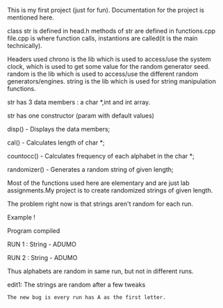 This is my first project (just for fun). Documentation for the project is mentioned here.

class str is defined in head.h
methods of str are defined in functions.cpp
file.cpp is where function calls, instantions are called(it is the main technically).

Headers used
chrono is the lib which is used to access/use the system clock, which is used to get some value for the random generator seed.
random is the lib which is used to access/use the different random generators/engines.
string is the lib which is used for string manipulation functions.

str has 3 data members : a char *,int and int array.

str has one constructor (param with default values)

disp() - Displays the data members;

cal() - Calculates length of char *;

countocc() - Calculates frequency of each alphabet in the char *;

randomizer() - Generates a random string of given length;

Most of the functions used here are elementary and are just lab assignments.My project is to create randomized strings of given length.


The problem right now is that strings aren't random for each run.

Example !

Program compiled

RUN 1 : String - ADUMO

RUN 2 : String - ADUMO

Thus alphabets are random in same run, but not in different runs.

edit1: The strings are random after a few tweaks
	
	The new bug is every run has A as the first letter.


